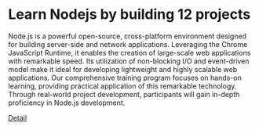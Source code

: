 # Learn Nodejs by building 12 projects

Node.js is a powerful open-source, cross-platform environment designed for building server-side and network applications. Leveraging the Chrome JavaScript Runtime, it enables the creation of large-scale web applications with remarkable speed. Its utilization of non-blocking I/O and event-driven model make it ideal for developing lightweight and highly scalable web applications. Our comprehensive training program focuses on hands-on learning, providing practical application of this remarkable technology. Through real-world project development, participants will gain in-depth proficiency in Node.js development. 

[Detail](https://eduitfree.com/courses/learn-nodejs-by-building-12-projects)